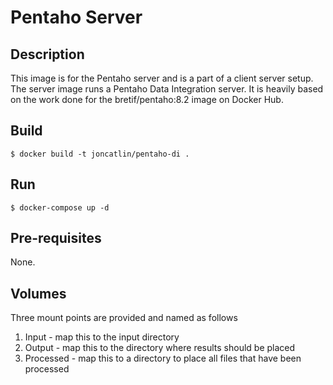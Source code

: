 # Pentaho Server

## Description
This image is for the Pentaho server and is a part of a client server setup. The server image runs a Pentaho Data Integration server. It is heavily based on the work done for the bretif/pentaho:8.2 image on Docker Hub.

## Build
```
$ docker build -t joncatlin/pentaho-di .
```
## Run
```
$ docker-compose up -d
```
## Pre-requisites
None.
## Volumes
Three mount points are provided and named as follows
1. Input - map this to the input directory 
2. Output - map this to the directory where results should be placed
3. Processed - map this to a directory to place all files that have been processed